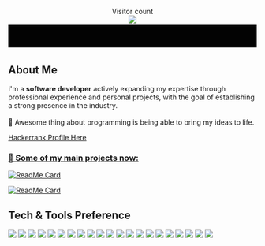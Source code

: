 <p align="center"> 
  Visitor count<br>
  <img src="https://profile-counter.glitch.me/christgb/count.svg" />
  <br/>
  <img src="gif.gif">
</p>

## About Me
<p>
I'm a <strong>software developer</strong> actively expanding my expertise through professional experience and personal projects, with the goal of establishing a strong presence in the industry. <br><br>
🌟 Awesome thing about programming is being able to bring my ideas to life.
</p> 
<p><a href="https://www.hackerrank.com/srsteve1913?hr_r=1" target="_blank">Hackerrank Profile Here</p>

<h3>🚀 Some of my main projects now:</h3>

  [![ReadMe Card](https://github-readme-stats-sigma-five.vercel.app/api/pin/?username=christgb&repo=Accounting-Companion&theme=dark)](https://github.com/christgb/Accounting-Companion)

  [![ReadMe Card](https://github-readme-stats-sigma-five.vercel.app/api/pin/?username=christgb&repo=Odont-app&theme=dark)](https://github.com/christgb/Odont-app)


## Tech & Tools Preference
<!-- [![My Skills](https://skillicons.dev/icons?i=html,css,js,ts,py,react,mysql,postman,bootstrap,docker,figma,)](https://skillicons.dev)
 -->
 <img src = "https://img.shields.io/badge/-HTML5-E34F26?style=flat&logo=html5&logoColor=white"> <img src = "https://img.shields.io/badge/-CSS3-1572B6?style=flat&logo=css3&logoColor=white">
<img src="https://img.shields.io/badge/-Bootstrap-563D7C?style=flat&logo=bootstrap&logoColor=white">
<img src="https://img.shields.io/badge/-JavaScript-eed718?style=flat&logo=javascript&logoColor=ffffff">
<img src="https://img.shields.io/badge/-TypeScript-007ACC?logo=typescript&logoColor=white&labelColor=007ACC&style=flat">
<img src="https://img.shields.io/badge/-Sass-cc6699?style=flat&logo=sass&logoColor=ffffff">
<img src="https://img.shields.io/badge/-React-000000?style=flat&logo=react&logoColor=00c8ff">
<img src="https://img.shields.io/badge/-Angular-DD0031?logo=angular&logoColor=white&labelColor=DD0031&style=flat">
<img src="https://img.shields.io/badge/-MongoDB-4DB33D?style=flat&logo=mongodb&logoColor=FFFFFF">
<img src="https://img.shields.io/badge/-MySQL-F29111?style=flat&logo=mysql&logoColor=FFFFFF">
<img src="https://img.shields.io/badge/-Express.js-787878?style=flat">
<img src="https://img.shields.io/badge/-Angular-DD0031?logo=angular&logoColor=white&labelColor=DD0031&style=flat">
<img src="https://img.shields.io/badge/-Node.js-3C873A?style=flat&logo=Node.js&logoColor=white">
<img src="https://img.shields.io/badge/-Python-3776AB?logo=python&logoColor=white&labelColor=3776AB&style=flat">
<img src="https://img.shields.io/badge/-Progressive Web Apps-5A0FC8?style=flat">
<img src="http://img.shields.io/badge/-Git-F1502F?style=flat&logo=git&logoColor=FFFFFF">
<img src="http://img.shields.io/badge/-Github-000000?style=flat&logo=github&logoColor=FFFFFF">
<img src="http://img.shields.io/badge/-VS%20Code-007ACC?style=flat&logo=visual%20studio%20code&logoColor=white">
<img src="http://img.shields.io/badge/-Vercel-black?style=flat&logo=vercel&logoColor=white">
<img src="https://img.shields.io/badge/-Figma-F24E1E?logo=figma&logoColor=white&labelColor=F24E1E&style=flat">
<img src="https://img.shields.io/badge/-Notion-000000?logo=notion&logoColor=white&labelColor=000000&style=flat">
